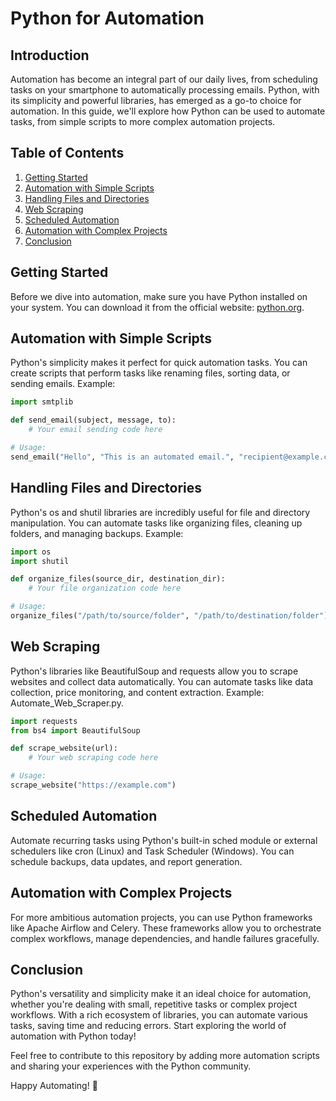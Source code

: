 # Python for Automation

## Introduction

Automation has become an integral part of our daily lives, from scheduling tasks on your smartphone to automatically processing emails. Python, with its simplicity and powerful libraries, has emerged as a go-to choice for automation. In this guide, we'll explore how Python can be used to automate tasks, from simple scripts to more complex automation projects.

## Table of Contents

1. [Getting Started](#getting-started)
2. [Automation with Simple Scripts](#automation-with-simple-scripts)
3. [Handling Files and Directories](#handling-files-and-directories)
4. [Web Scraping](#web-scraping)
5. [Scheduled Automation](#scheduled-automation)
6. [Automation with Complex Projects](#automation-with-complex-projects)
7. [Conclusion](#conclusion)

## Getting Started

Before we dive into automation, make sure you have Python installed on your system. You can download it from the official website: [python.org](https://www.python.org/).

## Automation with Simple Scripts

Python's simplicity makes it perfect for quick automation tasks. You can create scripts that perform tasks like renaming files, sorting data, or sending emails. Example:

```python
import smtplib

def send_email(subject, message, to):
    # Your email sending code here

# Usage:
send_email("Hello", "This is an automated email.", "recipient@example.com")

```

## Handling Files and Directories

Python's os and shutil libraries are incredibly useful for file and directory manipulation. You can automate tasks like organizing files, cleaning up folders, and managing backups. Example:

```python
import os
import shutil

def organize_files(source_dir, destination_dir):
    # Your file organization code here

# Usage:
organize_files("/path/to/source/folder", "/path/to/destination/folder")

```

## Web Scraping

Python's libraries like BeautifulSoup and requests allow you to scrape websites and collect data automatically. You can automate tasks like data collection, price monitoring, and content extraction. Example: Automate_Web_Scraper.py.

```python
import requests
from bs4 import BeautifulSoup

def scrape_website(url):
    # Your web scraping code here

# Usage:
scrape_website("https://example.com")

```

## Scheduled Automation

Automate recurring tasks using Python's built-in sched module or external schedulers like cron (Linux) and Task Scheduler (Windows). You can schedule backups, data updates, and report generation.

## Automation with Complex Projects

For more ambitious automation projects, you can use Python frameworks like Apache Airflow and Celery. These frameworks allow you to orchestrate complex workflows, manage dependencies, and handle failures gracefully.

## Conclusion

Python's versatility and simplicity make it an ideal choice for automation, whether you're dealing with small, repetitive tasks or complex project workflows. With a rich ecosystem of libraries, you can automate various tasks, saving time and reducing errors. Start exploring the world of automation with Python today!

Feel free to contribute to this repository by adding more automation scripts and sharing your experiences with the Python community.

Happy Automating! 🤖

